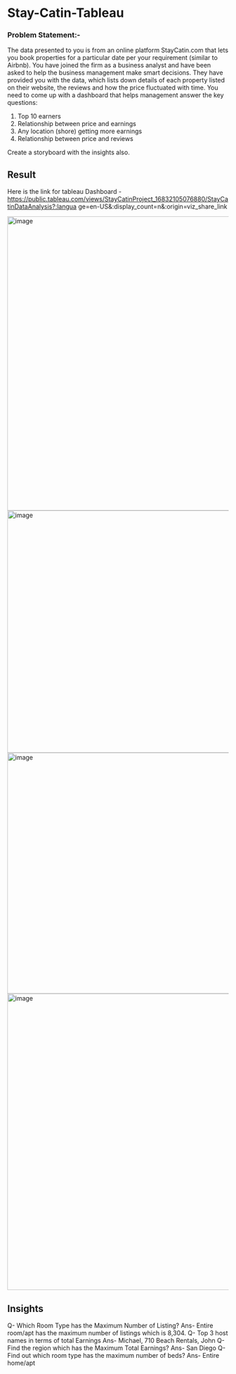 # Stay-Catin-Tableau

### Problem Statement:-
The data presented to you is from an online platform StayCatin.com that lets
you book properties for a particular date per your requirement (similar to
Airbnb).
You have joined the firm as a business analyst and have been asked to help the
business management make smart decisions. They have provided you with the
data, which lists down details of each property listed on their website, the
reviews and how the price fluctuated with time.
You need to come up with a dashboard that helps management answer the key
questions:
1. Top 10 earners
2. Relationship between price and earnings
3. Any location (shore) getting more earnings
4. Relationship between price and reviews

Create a storyboard with the insights also.


## Result

Here is the link for tableau Dashboard - https://public.tableau.com/views/StayCatinProject_16832105076880/StayCatinDataAnalysis?:langua
ge=en-US&:display_count=n&:origin=viz_share_link

<img width="668" alt="image" src="https://github.com/Vaibhavmpandey/Stay-Catin-Tableau/assets/117555175/c897c5c5-29ee-47ba-a313-44fbb9dc716b">

<img width="550" alt="image" src="https://github.com/Vaibhavmpandey/Stay-Catin-Tableau/assets/117555175/3319df72-f667-4c04-ba86-64c18c97b842">

<img width="547" alt="image" src="https://github.com/Vaibhavmpandey/Stay-Catin-Tableau/assets/117555175/14784360-6dd6-4b9f-9366-92bc407bd55a">

<img width="673" alt="image" src="https://github.com/Vaibhavmpandey/Stay-Catin-Tableau/assets/117555175/4eecdd43-7a5c-4d40-ba63-13fa4ce7eca0">

## Insights

Q- Which Room Type has the Maximum Number of Listing?
Ans- Entire room/apt has the maximum number of listings which is 8,304.
Q- Top 3 host names in terms of total Earnings
Ans- Michael, 710 Beach Rentals, John
Q- Find the region which has the Maximum Total Earnings?
Ans- San Diego
Q- Find out which room type has the maximum number of beds?
Ans- Entire home/apt






